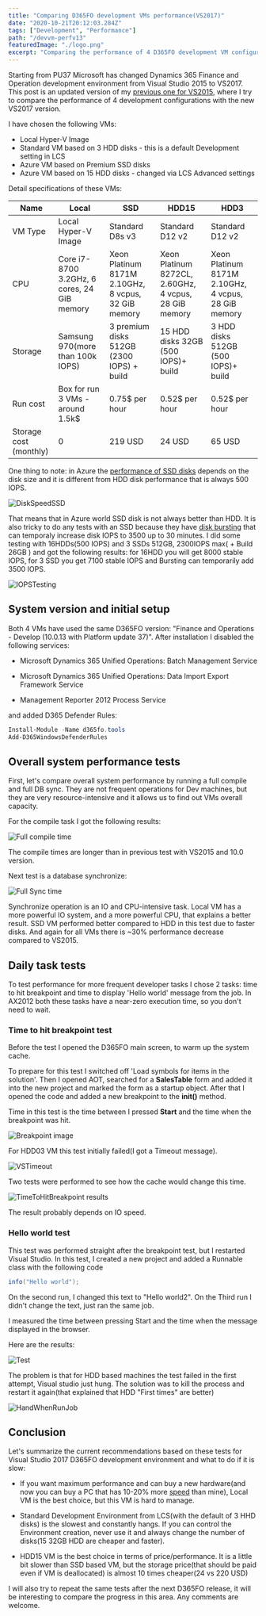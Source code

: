 ```yaml
---
title: "Comparing D365FO development VMs performance(VS2017)"
date: "2020-10-21T20:12:03.284Z"
tags: ["Development", "Performance"]
path: "/devvm-perfv13"
featuredImage: "./logo.png"
excerpt: "Comparing the performance of 4 D365FO development VM configurations with Visual studio 2017"
---
```


Starting from PU37 Microsoft has changed Dynamics 365 Finance and Operation development environment from Visual Studio 2015 to VS2017. This post is an updated version of my [previous one for VS2015](https://denistrunin.com/devvm-perfv10/), where I try to compare the performance of 4 development configurations with the new VS2017 version.

I have chosen the following VMs:

- Local Hyper-V Image
- Standard VM based on 3 HDD disks - this is a default Development setting in LCS
- Azure VM based on Premium SSD disks
- Azure VM based on 15 HDD disks - changed via LCS Advanced settings

Detail specifications of these VMs:

| Name                   | Local                                       | SSD                                                 | HDD15                                                 | HDD3                                                |
| ---------------------- | ------------------------------------------- | --------------------------------------------------- | ----------------------------------------------------- | --------------------------------------------------- |
| VM Type                | Local Hyper-V Image                         | Standard D8s v3                                     | Standard D12 v2                                       | Standard D12 v2                                     |
| CPU                    | Core i7-8700 3.2GHz, 6 cores, 24 GiB memory | Xeon Platinum 8171M 2.10GHz, 8 vcpus, 32 GiB memory | Xeon Platinum 8272CL, 2.60GHz, 4 vcpus, 28 GiB memory | Xeon Platinum 8171M 2.10GHz, 4 vcpus, 28 GiB memory |
| Storage                | Samsung 970(more than 100k IOPS)            | 3 premium disks 512GB (2300 IOPS) + build           | 15 HDD disks 32GB (500 IOPS)+ build                   | 3 HDD disks 512GB (500 IOPS)+ build                 |
| Run cost               | Box for run 3 VMs - around 1.5k$            | 0.75$ per hour                                      | 0.52$ per hour                                        | 0.52$ per hour                                      |
| Storage cost (monthly) | 0                                           | 219 USD                                             | 24 USD                                                | 65 USD                                              |

One thing to note: in Azure the [performance of SSD disks](https://docs.microsoft.com/en-us/azure/virtual-machines/disks-types#disk-size-1) depends on the disk size and it is different from HDD disk performance that is always 500 IOPS.

![DiskSpeedSSD](DiskSpeedSSD.png)

That means that in Azure world SSD disk is not always better than HDD. It is also tricky to do any tests with an SSD because they have [disk bursting](https://docs.microsoft.com/en-us/azure/virtual-machines/linux/disk-bursting) that can temporaly increase disk IOPS to 3500 up to 30 minutes.
I did some testing with 16HDDs(500 IOPS) and 3 SSDs 512GB, 2300IOPS max( + Build 26GB ) and got the following results: for 16HDD you will get 8000 stable IOPS, for 3 SSD you get 7100 stable IOPS and Bursting can temporarily add 3500 IOPS.

![IOPSTesting](IOPSTesting.png)

## System version and initial setup

Both 4 VMs have used the same D365FO version: "Finance and Operations - Develop (10.0.13 with Platform update 37)". After installation I disabled the following services:

- Microsoft Dynamics 365 Unified Operations: Batch Management Service

- Microsoft Dynamics 365 Unified Operations: Data Import Export Framework Service

- Management Reporter 2012 Process Service

and added D365 Defender Rules:

```powershell
Install-Module -Name d365fo.tools
Add-D365WindowsDefenderRules
```

## Overall system performance tests

First, let's compare overall system performance by running a full compile and full DB sync. They are not frequent operations for Dev machines, but they are very resource-intensive and it allows us to find out VMs overall capacity.

For the compile task I got the following results:

![Full compile time](FullCompileTime.png)

The compile times are longer than in previous test with VS2015 and 10.0 version.

Next test is a database synchronize:

![Full Sync time](FullSyncTime.png)

Synchronize operation is an IO and CPU-intensive task. Local VM has a more powerful IO system, and a more powerful CPU, that explains a better result. SSD VM performed better compared to HDD in this test due to faster disks. And again for all VMs there is ~30% performance decrease compared to VS2015.

## Daily task tests

To test performance for more frequent developer tasks I chose 2 tasks: time to hit breakpoint and time to display 'Hello world' message from the job. In AX2012 both these tasks have a near-zero execution time, so you don't need to wait.

### Time to hit breakpoint test

Before the test I opened the D365FO main screen, to warm up the system cache.

To prepare for this test I switched off 'Load symbols for items in the solution'. Then I opened AOT, searched for a **SalesTable** form and added it into the new project and marked the form as a startup object. After that I opened the code and added a new breakpoint to the **init()** method.

Time in this test is the time between I pressed **Start** and the time when the breakpoint was hit.

![Breakpoint image](HitTheBreakpoint.jpg)

For HDD03 VM this test initially failed(I got a Timeout message).

![VSTimeout](VSTimeout.png)

Two tests were performed to see how the cache would change this time.

![TimeToHitBreakpoint results](TimeToHitBreakpoint.png)

The result probably depends on IO speed.

### Hello world test

This test was performed straight after the breakpoint test, but I restarted Visual Studio. In this test, I created a new project and added a Runnable class with the following code

```csharp
info("Hello world");  
```

On the second run, I changed this text to "Hello world2". On the Third run I didn't change the text, just ran the same job.

I measured the time between pressing Start and the time when the message displayed in the browser.

Here are the results:

![Test](HelloWorldTest.png)

The problem is that for HDD based machines the test failed in the first attempt, Visual studio just hung. The solution was to kill the process and restart it again(that explained that HDD "First times" are better)

![HandWhenRunJob](HandWhenRunJob.png)

## Conclusion

Let's summarize the current recommendations based on these tests for Visual Studio 2017 D365FO development environment and what to do if it is slow:

- If you want maximum performance and can buy a new hardware(and now you can buy a PC that has 10-20% more [speed](https://www.cpubenchmark.net/singleThread.html) than mine), Local VM is the best choice, but this VM is hard to manage.

- Standard Development Environment from LCS(with the default of 3 HHD disks) is the slowest and constantly hangs. If you can control the Environment creation, never use it and always change the number of disks(15 32GB HDD are cheaper and faster).

- HDD15 VM is the best choice in terms of price/performance. It is a little bit slower than SSD based VM, but the storage price(that should be paid even if VM is deallocated) is almost 10 times cheaper(24 vs 220 USD)

I will also try to repeat the same tests after the next D365FO release, it will be interesting to compare the progress in this area. Any comments are welcome.

